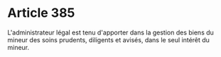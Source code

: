 # Article 385

L'administrateur légal est tenu d'apporter dans la gestion des biens du mineur des soins prudents, diligents et avisés, dans le seul intérêt du mineur.

